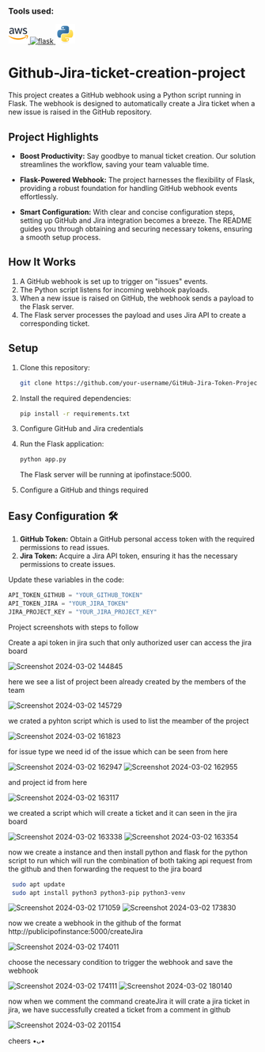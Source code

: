 
<p align="left">
</p>

<h3 align="left">Tools used:</h3>
<p align="left"> <a href="https://aws.amazon.com" target="_blank" rel="noreferrer"> <img src="https://raw.githubusercontent.com/devicons/devicon/master/icons/amazonwebservices/amazonwebservices-original-wordmark.svg" alt="aws" width="40" height="40"/> </a> <a href="https://flask.palletsprojects.com/" target="_blank" rel="noreferrer"> <img src="https://www.vectorlogo.zone/logos/pocoo_flask/pocoo_flask-icon.svg" alt="flask" width="40" height="40"/> </a> <a href="https://www.python.org" target="_blank" rel="noreferrer"> <img src="https://raw.githubusercontent.com/devicons/devicon/master/icons/python/python-original.svg" alt="python" width="40" height="40"/> </a> </p>


# Github-Jira-ticket-creation-project

This project creates a GitHub webhook using a Python script running in Flask. The webhook is designed to automatically create a Jira ticket when a new issue is raised in the GitHub repository.

## Project Highlights 

- **Boost Productivity:** Say goodbye to manual ticket creation. Our solution streamlines the workflow, saving your team valuable time.
  
- **Flask-Powered Webhook:** The project harnesses the flexibility of Flask, providing a robust foundation for handling GitHub webhook events effortlessly.

- **Smart Configuration:** With clear and concise configuration steps, setting up GitHub and Jira integration becomes a breeze. The README guides you through obtaining and securing necessary tokens, ensuring a smooth setup process.


## How It Works

1. A GitHub webhook is set up to trigger on "issues" events.
2. The Python script listens for incoming webhook payloads.
3. When a new issue is raised on GitHub, the webhook sends a payload to the Flask server.
4. The Flask server processes the payload and uses Jira API to create a corresponding ticket.

## Setup

1. Clone this repository:

    ```bash
    git clone https://github.com/your-username/GitHub-Jira-Token-Project.git
    ```

2. Install the required dependencies:

    ```bash
    pip install -r requirements.txt
    ```

3. Configure GitHub and Jira credentials

4. Run the Flask application:

    ```bash
    python app.py
    ```

    The Flask server will be running at ipofinstace:5000.

5. Configure a GitHub and things required 

## Easy Configuration 🛠️

1. **GitHub Token:** Obtain a GitHub personal access token with the required permissions to read issues.
2. **Jira Token:** Acquire a Jira API token, ensuring it has the necessary permissions to create issues.

Update these variables in the code:

```python
API_TOKEN_GITHUB = "YOUR_GITHUB_TOKEN"
API_TOKEN_JIRA = "YOUR_JIRA_TOKEN"
JIRA_PROJECT_KEY = "YOUR_JIRA_PROJECT_KEY"
```

Project screenshots with steps to follow 

Create a api token in jira such that only authorized user can access the jira board

![Screenshot 2024-03-02 144845](https://github.com/jithinkumar900/Github-jira-toke-project/assets/59408287/b39e0818-6f9e-4cf0-b05b-37a34fa93552)

here we see a list of project been already created by the members of the team 

![Screenshot 2024-03-02 145729](https://github.com/jithinkumar900/Github-jira-toke-project/assets/59408287/a1676e9d-3635-4684-b021-41dbe2860d46)

we crated a pyhton script which is used to list the meamber of the project 

![Screenshot 2024-03-02 161823](https://github.com/jithinkumar900/Github-jira-toke-project/assets/59408287/1754ef80-a28e-451e-810a-f177c61578e3)

for issue type we need id of the issue which can be seen from here 

![Screenshot 2024-03-02 162947](https://github.com/jithinkumar900/Github-jira-toke-project/assets/59408287/31cd5367-730e-4b0c-ae2f-33e59f4b648e)
![Screenshot 2024-03-02 162955](https://github.com/jithinkumar900/Github-jira-toke-project/assets/59408287/cdc797da-e405-4d57-8be2-227cac97de04)

and project id from here 

![Screenshot 2024-03-02 163117](https://github.com/jithinkumar900/Github-jira-toke-project/assets/59408287/945ff2bb-9c3e-44a4-b3f3-69201c1589c5)

we created a script which will create a ticket and it can seen in the jira board 

![Screenshot 2024-03-02 163338](https://github.com/jithinkumar900/Github-jira-toke-project/assets/59408287/846c9b78-f53f-4061-9d3b-69706631b9f2)
![Screenshot 2024-03-02 163354](https://github.com/jithinkumar900/Github-jira-toke-project/assets/59408287/aa5411d2-69ab-4813-a15f-47d697cba092)

now we create a instance and then install python and flask for the python script to run which will run the combination of both taking api request from the github and then forwarding the request to the jira board 

  ```bash
   sudo apt update 
   sudo apt install python3 python3-pip python3-venv 
  ```
![Screenshot 2024-03-02 171059](https://github.com/jithinkumar900/Github-jira-toke-project/assets/59408287/5361981d-7fb7-4073-9b14-ceae6caa68e8)
![Screenshot 2024-03-02 173830](https://github.com/jithinkumar900/Github-jira-toke-project/assets/59408287/97ca2a72-42a1-4352-a1ce-ef1dccae2bbc)

now we create a webhook in the github of the format http://publicipofinstance:5000/createJira

![Screenshot 2024-03-02 174011](https://github.com/jithinkumar900/Github-jira-toke-project/assets/59408287/e8a8f486-62b4-41f4-837c-db568da5fb2f)

choose the necessary condition to trigger the webhook and save the webhook 

![Screenshot 2024-03-02 174111](https://github.com/jithinkumar900/Github-jira-toke-project/assets/59408287/f3071dee-b71c-439e-a0dc-0ea4c2e3c1e7)
![Screenshot 2024-03-02 180140](https://github.com/jithinkumar900/Github-jira-toke-project/assets/59408287/42ffb0cb-88de-4de4-abae-eb4e4e41f7be)

now when we comment the command createJira it will crate a jira ticket in jira, we have successfully created a ticket from a comment in github

![Screenshot 2024-03-02 201154](https://github.com/jithinkumar900/Github-jira-toke-project/assets/59408287/1361523e-f112-4d40-ae01-23a5a0810497)

cheers  •ᴗ•









